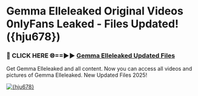 # Gemma Elleleaked Original Videos 0nlyFans Leaked - Files Updated! ({hju678})

<h3>🔴 CLICK HERE 🌐==►► <a href="https://tinyurl.com/ms9xzufz" rel="nofollow">Gemma Elleleaked Updated Files</a></h3>

Get Gemma Elleleaked and all content. Now you can access all videos and pictures of Gemma Elleleaked. New Updated Files 2025!

[![{hju678}](https://i.imgur.com/PQ7UWWw.gif)](https://tinyurl.com/ms9xzufz)